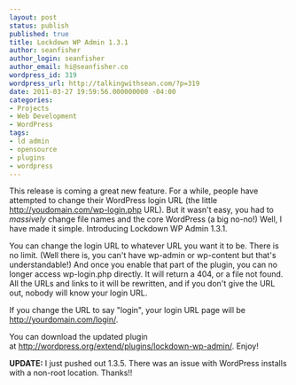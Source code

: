 ```yaml
---
layout: post
status: publish
published: true
title: Lockdown WP Admin 1.3.1
author: seanfisher
author_login: seanfisher
author_email: hi@seanfisher.co
wordpress_id: 319
wordpress_url: http://talkingwithsean.com/?p=319
date: 2011-03-27 19:59:56.000000000 -04:00
categories:
- Projects
- Web Development
- WordPress
tags:
- ld admin
- opensource
- plugins
- wordpress
---
```

This release is coming a great new feature. For a while, people have attempted to change their WordPress login URL (the little http://youdomain.com/wp-login.php URL). But it wasn't easy, you had to <em>massively</em> change file names and the core WordPress (a big no-no!) Well, I have made it simple. Introducing Lockdown WP Admin 1.3.1.

You can change the login URL to whatever URL you want it to be. There is no limit. (Well there is, you can't have wp-admin or wp-content but that's understandable!) And once you enable that part of the plugin, you can no longer access wp-login.php directly. It will return a 404, or a file not found. All the URLs and links to it will be rewritten, and if you don't give the URL out, nobody will know your login URL.

If you change the URL to say "login", your login URL page will be http://yourdomain.com/login/.

You can download the updated plugin at&nbsp;<a href="http://wordpress.org/extend/plugins/lockdown-wp-admin/">http://wordpress.org/extend/plugins/lockdown-wp-admin/</a>. Enjoy!

<strong>UPDATE:</strong> I just pushed out 1.3.5. There was an issue with WordPress installs with a non-root location. Thanks!!

&nbsp;
